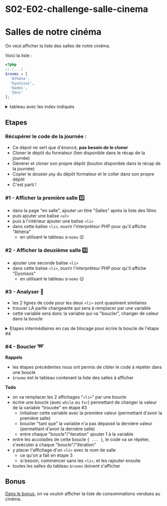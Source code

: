 # S02-E02-challenge-salle-cinema

# Salles de notre cinéma

On veut afficher la liste des salles de notre cinéma.

Voici la liste :

```php
<?php
// [...]
$rooms = [
  'Athéna',
  'Dyonisos',
  'Hadès',
  'Zeus'
];
```

<details><summary>tableau avec les index indiqués</summary>

```php
<?php
// [...]
$rooms = [
  'Athéna', // => index 0
  'Dyonisos', // => index 1
  'Hadès', // => index 2
  'Zeus' // => index 3
];
```

</details>

## Etapes

### Récupérer le code de la journée :
- Ce dépot ne sert que d'énoncé, **pas besoin de le cloner**
- Cloner le dépôt du formateur (lien disponible dans le récap de la journée)
- Générer et cloner son propre dépôt (bouton disponible dans le récap de la journée)
- Copier le dossier `php` du dépôt formateur et le coller dans son propre dépôt
- C'est parti !

### #1 - Afficher la première salle :one:

- dans la page "en salle", ajouter un titre "Salles" après la liste des films
- puis ajouter une balise `<ul>`
- puis à l'intérieur ajouter une balise `<li>`
- dans cette balise `<li>`, ouvrir l'interpréteur PHP pour qu'il affiche "Athéna"
  - en utilisant le tableau `$rooms` :wink:

### #2 - Afficher la deuxième salle :two:

- ajouter une seconde balise `<li>`
- dans cette balise `<li>`, ouvrir l'interpréteur PHP pour qu'il affiche "Dyonisos"
  - en utilisant le tableau `$rooms` :wink:

### #3 - Analyser :mag_right:

- les 2 lignes de code pour les deux `<li>` sont quasiment similaires
- trouver LA partie changeante qui sera à remplacer par une variable
- cette variable sera donc la variable qui va "boucler", changer de valeur dans la boucle

<details><summary>Etapes intermédiaires en cas de blocage pour écrire la boucle de l'étape #4</summary>

- remplacer la partie "variable" par une variable `$i`
- affecter une valeur à `$i` pour l'affichage du premier élément
- puis affecter une valeur à `$i` pour l'affichage du deuxième élément
- au final, le code ressemblerait à ceci :arrow_down:

```php
<?php

$totoArray = [
  'toto',
  'titi',
  'tata'
];

// Affichage du 1er élément
$i = 0;
echo $totoArray[$i];

// Affichage du 2e élément
$i = 1;
echo $totoArray[$i];

```

</details>

### #4 - Boucler :loop:

**Rappels**

- les étapes précédentes nous ont permis de cibler le code à répéter dans une boucle
- `$rooms` est le tableau contenant la liste des salles à afficher

**Todo**

- on va remplacer les 2 affichages "`<li>`" par une boucle
- écrire une boucle (avec `while` ou `for`) permettant de changer la valeur de la variable "trouvée" en étape #3
  - initialiser cette variable avec la première valeur (permettant d'avoir la première salle)
  - boucler "tant que" la variable n'a pas dépassé la dernière valeur (permettant d'avoir la dernière salle)
  - entre chaque "boucle"/"iteration" ajouter 1 à la variable
- entre les accolades de cette boucle `{ ... }`, le code va se répéter, s'exécuter à chaque "boucle"/"iteration"
- y placer l'affichage d'un `<li>` avec le nom de salle
  - ce qu'on a fait en étape 3
  - si besoin, commencer sans les `<li>`, et les rajouter ensuite
- toutes les salles du tableau `$rooms` doivent s'afficher

## Bonus

[Dans le bonus](bonus.md), on va vouloir afficher la liste de consommations vendues au cinéma.
